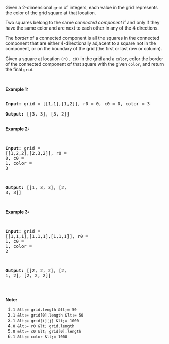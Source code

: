 Given a 2-dimensional&nbsp;`` grid `` of integers, each value in the grid represents the color of the grid square at that location.

Two squares belong to the same _connected component_ if and only if they have the same color and are next to each other in any of the 4 directions.

The&nbsp;_border_ of a connected component is&nbsp;all the squares in the connected component that are&nbsp;either 4-directionally adjacent to&nbsp;a square not in the component, or on the boundary of the grid (the first or last row or column).

Given a square at location&nbsp;`` (r0, c0) ``&nbsp;in the grid and a `` color ``, color the&nbsp;border of the connected component of that square with the given `` color ``, and return the final `` grid ``.

&nbsp;

__Example 1:__

<pre>
<strong>Input: </strong>grid = <span id="example-input-1-1">[[1,1],[1,2]]</span>, r0 = <span id="example-input-1-2">0</span>, c0 = <span id="example-input-1-3">0</span>, color = <span id="example-input-1-4">3</span>
<strong>Output: </strong><span id="example-output-1">[[3, 3], [3, 2]]</span>
</pre>

<div>
<p><strong>Example 2:</strong></p>
<pre>
<strong>Input: </strong>grid = <span id="example-input-2-1">[[1,2,2],[2,3,2]]</span>, r0 = <span id="example-input-2-2">0</span>, c0 = <span id="example-input-2-3">1</span>, color = <span id="example-input-2-4">3</span>
<strong>Output: </strong><span id="example-output-2">[[1, 3, 3], [2, 3, 3]]</span>
</pre>
<div>
<p><strong>Example 3:</strong></p>
<pre>
<strong>Input: </strong>grid = <span id="example-input-3-1">[[1,1,1],[1,1,1],[1,1,1]]</span>, r0 = <span id="example-input-3-2">1</span>, c0 = <span id="example-input-3-3">1</span>, color = <span id="example-input-3-4">2</span>
<strong>Output: </strong><span id="example-output-3">[[2, 2, 2], [2, 1, 2], [2, 2, 2]]</span></pre>
</div>
</div>

&nbsp;

__Note:__

1.   `` 1 &lt;= grid.length &lt;= 50 ``
2.   `` 1 &lt;= grid[0].length &lt;= 50 ``
3.   `` 1 &lt;= grid[i][j] &lt;= 1000 ``
4.   `` 0 &lt;= r0 &lt; grid.length ``
5.   `` 0 &lt;= c0 &lt; grid[0].length ``
6.   `` 1 &lt;= color &lt;= 1000 ``